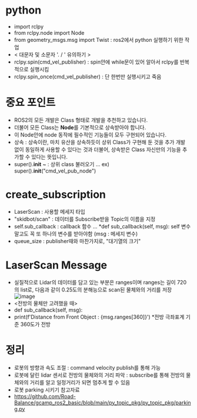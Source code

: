 # python
- import rclpy
- from rclpy.node import Node
- from geometry_msgs.msg import Twist : ros2에서 python 실행하기 위한 작업
- < 대문자 및 소문자 '. / \' 유의하기 >
- rclpy.spin(cmd_vel_publisher) : spin안에 while문이 있어 알아서 rclpy를 반복적으로 실행시킴
- rclpy.spin_once(cmd_vel_publisher) : 단 한번만 실행시키고 죽음 

# 중요 포인트
- ROS2의 모든 개발은 Class 형태로 개발을 추천하고 있습니다. 
- 더불어 모든 Class는 **Node**를 기본적으로 상속받아야 합니다.
- 이 Node안에 node 동작에 필수적인 기능들이 모두 구현되어 있습니다.
- 상속 : 상속이란, 마치 유산을 상속하듯이 상위 Class가 구현해 둔 것을 추가 개발 없이 동일하게 사용할 수 있다는 것과 더불어, 
상속받은 Class 자신만의 기능을 추가할 수 있다는 뜻입니다.
- super().__init__ ~ : 상위 class 불러오기 ...  ex) super().__init__("cmd_vel_pub_node")

# create_subscription
- LaserScan : 사용할 메세지 타입
- "skidbot/scan" : 데이터를 Subscribe받을 Topic의 이름을 지정
- self.sub_callback : callback 함수 ... *def sub_callback(self, msg): self 변수 말고도 꼭 또 하나의 변수를 받아야함 (msg : 메세지 변수) 
- queue_size : publisher때와 마찬가지로, "대기열의 크기" 

# LaserScan Message
- 실질적으로 Lidar의 데이터를 담고 있는 부분은 ranges이며 ranges는 길이 720의 list로, 다음과 같이 0.25도의 분해능으로 scan된 물체와의 거리를 저장
![image](https://user-images.githubusercontent.com/88695655/182029230-f9bcbbd7-7774-4fee-8d62-37c6b4751d92.png)
- <전방의 물체만 고려했을 때> 	
- def sub_callback(self, msg):
- print(f'Distance from Front Object : {msg.ranges[360]}')   *전방 극좌표계 기준 360도가 전방

# 정리 
- 로봇의 방향과 속도 조절 : command velocity publish를 통해 가능 
- 로봇에 달린 lidar 센서로 전방의 물체와의 거리 파악 : subscribe를 통해 전방의 물체와의 거리를 알고 일정거리가 되면 멈추게 할 수 있음
- 로봇 parking 시키기 참고자료 
- https://github.com/Road-Balance/gcamp_ros2_basic/blob/main/py_topic_pkg/py_topic_pkg/parking.py
